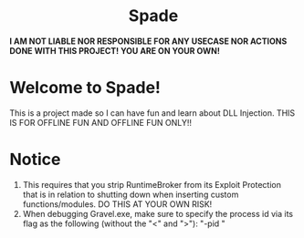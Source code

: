 <p align="center">
    <h1 align="center"><b>Spade</b></h1>
    <b>I AM NOT LIABLE NOR RESPONSIBLE FOR ANY USECASE NOR ACTIONS DONE WITH THIS PROJECT! YOU ARE ON YOUR OWN!</b>
</p>

# Welcome to Spade!

This is a project made so I can have fun and learn about DLL Injection. 
THIS IS FOR OFFLINE FUN AND OFFLINE FUN ONLY!!

# Notice
1. This requires that you strip RuntimeBroker from its Exploit Protection that is in relation to shutting down when inserting custom functions/modules. DO THIS AT YOUR OWN RISK!
2. When debugging Gravel.exe, make sure to specify the process id via its flag as the following (without the "<" and ">"): "-pid <ProcessID>"

